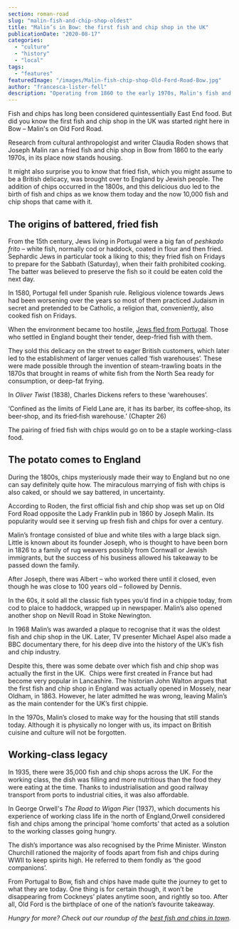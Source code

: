 ```yaml
---
section: roman-road
slug: "malin-fish-and-chip-shop-oldest"
title: "Malin’s in Bow: the first fish and chip shop in the UK"
publicationDate: "2020-08-17"
categories: 
  - "culture"
  - "history"
  - "local"
tags: 
  - "features"
featuredImage: "/images/Malin-fish-chip-shop-Old-Ford-Road-Bow.jpg"
author: "francesca-lister-fell"
description: "Operating from 1860 to the early 1970s, Malin's fish and chip shop on Old Ford Road in Bow was the first fried fish and chippie in the UK. We took a look at the dish's fascinating story."
---
```


Fish and chips has long been considered quintessentially East End food. But did you know the first fish and chip shop in the UK was started right here in Bow – Malin's on Old Ford Road.

Research from cultural anthropologist and writer Claudia Roden shows that Joseph Malin ran a fried fish and chip shop in Bow from 1860 to the early 1970s, in its place now stands housing.

It might also surprise you to know that fried fish, which you might assume to be a British delicacy, was brought over to England by Jewish people. The addition of chips occurred in the 1800s, and this delicious duo led to the birth of fish and chips as we know them today and the now 10,000 fish and chip shops that came with it.

## **The origins of battered, fried fish**

From the 15th century, Jews living in Portugal were a big fan of _peshkado frito_ – white fish, normally cod or haddock, coated in flour and then fried. Sephardic Jews in particular took a liking to this; they fried fish on Fridays to prepare for the Sabbath (Saturday), when their faith prohibited cooking. The batter was believed to preserve the fish so it could be eaten cold the next day.

In 1580, Portugal fell under Spanish rule. Religious violence towards Jews had been worsening over the years so most of them practiced Judaism in secret and pretended to be Catholic, a religion that, conveniently, also cooked fish on Fridays. 

When the environment became too hostile, [Jews fled from Portugal](https://romanroadlondon.com/velho-cemetery-mile-end-jewish-history/). Those who settled in England bought their tender, deep-fried fish with them.

They sold this delicacy on the street to eager British customers, which later led to the establishment of larger venues called ‘fish warehouses’. These were made possible through the invention of steam-trawling boats in the 1870s that brought in reams of white fish from the North Sea ready for consumption, or deep-fat frying.

In _Oliver Twist_ (1838), Charles Dickens refers to these ‘warehouses’.

‘Confined as the limits of Field Lane are, it has its barber, its coffee‑shop, its beer‑shop, and its fried‑fish warehouse.’ (Chapter 26)

The pairing of fried fish with chips would go on to be a staple working-class food.

## **The potato comes to England**

During the 1800s, chips mysteriously made their way to England but no one can say definitely quite how. The miraculous marrying of fish with chips is also caked, or should we say battered, in uncertainty. 

According to Roden, the first official fish and chip shop was set up on Old Ford Road opposite the Lady Franklin pub in 1860 by Joseph Malin. Its popularity would see it serving up fresh fish and chips for over a century. 

Malin’s frontage consisted of blue and white tiles with a large black sign. Little is known about its founder Joseph, who is thought to have been born in 1826 to a family of rug weavers possibly from Cornwall or Jewish immigrants, but the success of his business allowed his takeaway to be passed down the family. 

After Joseph, there was Albert – who worked there until it closed, even though he was close to 100 years old – followed by Dennis. 

In the 60s, it sold all the classic fish types you’d find in a chippie today, from cod to plaice to haddock, wrapped up in newspaper. Malin’s also opened another shop on Nevill Road in Stoke Newington. 

In 1968 Malin’s was awarded a plaque to recognise that it was the oldest fish and chip shop in the UK. Later, TV presenter Michael Aspel also made a BBC documentary there, for his deep dive into the history of the UK’s fish and chip industry.

Despite this, there was some debate over which fish and chip shop was actually the first in the UK.  Chips were first created in France but had become very popular in Lancashire. The historian John Walton argues that the first fish and chip shop in England was actually opened in Mossely, near Oldham, in 1863. However, he later admitted he was wrong, leaving Malin’s as the main contender for the UK’s first chippie. 

In the 1970s, Malin’s closed to make way for the housing that still stands today. Although it is physically no longer with us, its impact on British cuisine and culture will not be forgotten. 

## **Working-class legacy**

In 1935, there were 35,000 fish and chip shops across the UK. For the working class, the dish was filling and more nutritious than the food they were eating at the time. Thanks to industrialisation and good railway transport from ports to industrial cities, it was also affordable.

In George Orwell's _The Road to Wigan Pier_ (1937), which documents his experience of working class life in the north of England,Orwell considered fish and chips among the principal 'home comforts' that acted as a solution to the working classes going hungry.

The dish’s importance was also recognised by the Prime Minister. Winston Churchill rationed the majority of foods apart from fish and chips during WWII to keep spirits high. He referred to them fondly as ‘the good companions’.

From Portugal to Bow, fish and chips have made quite the journey to get to what they are today. One thing is for certain though, it won’t be disappearing from Cockneys’ plates anytime soon, and rightly so too. After all, Old Ford is the birthplace of one of the nation’s favourite takeaway. 

_Hungry for more? Check out our roundup of the [best fish and chips in town](https://romanroadlondon.com/best-fish-and-chips/)._
